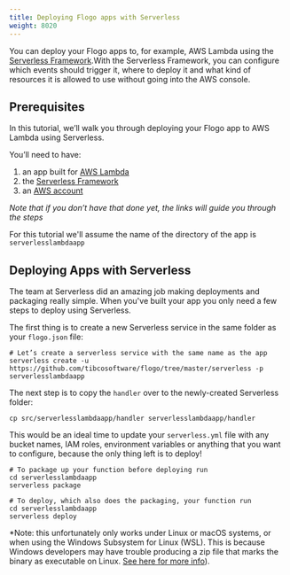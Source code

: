 ```yaml
---
title: Deploying Flogo apps with Serverless
weight: 8020
---
```


You can deploy your Flogo apps to, for example, AWS Lambda using the [Serverless Framework](https://serverless.com).With the Serverless Framework, you can configure which events should trigger it, where to deploy it and what kind of resources it is allowed to use without going into the AWS console.

## Prerequisites
In this tutorial, we’ll walk you through deploying your Flogo app to AWS Lambda using Serverless. 

You’ll need to have:
1. an app built for [AWS Lambda](https://tibcosoftware.github.io/flogo/faas/how-to/)
1. the [Serverless Framework](https://serverless.com/framework/docs/providers/aws/guide/quick-start/)
1. an [AWS account](https://docs.aws.amazon.com/lambda/latest/dg/welcome.html) 

_Note that if you don’t have that done yet, the links will guide you through the steps_

For this tutorial we'll assume the name of the directory of the app is `serverlesslambdaapp`

## Deploying Apps with Serverless
The team at Serverless did an amazing job making deployments and packaging really simple. When you've built your app you only need a few steps to deploy using Serverless.

The first thing is to create a new Serverless service in the same folder as your `flogo.json` file:
```
# Let’s create a serverless service with the same name as the app
serverless create -u https://github.com/tibcosoftware/flogo/tree/master/serverless -p serverlesslambdaapp
```

The next step is to copy the `handler` over to the newly-created Serverless folder:
```
cp src/serverlesslambdaapp/handler serverlesslambdaapp/handler
```

This would be an ideal time to update your `serverless.yml` file with any bucket names, IAM roles, environment variables or anything that you want to configure, because the only thing left is to deploy!
```
# To package up your function before deploying run
cd serverlesslambdaapp
serverless package

# To deploy, which also does the packaging, your function run
cd serverlesslambdaapp
serverless deploy
```

*Note: this unfortunately only works under Linux or macOS systems, or when using the Windows Subsystem for Linux (WSL). This is because Windows developers may have trouble producing a zip file that marks the binary as executable on Linux. [See here for more info](https://github.com/aws/aws-lambda-go)).
